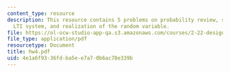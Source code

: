 ```yaml
---
content_type: resource
description: This resource contains 5 problems on probability review, stationary process,
  LTI system, and realization of the random variable.
file: https://ol-ocw-studio-app-qa.s3.amazonaws.com/courses/2-22-design-principles-for-ocean-vehicles-13-42-spring-2005/4e1a6f9336fdba5ee7a70b6ac78e339b_hw4.pdf
file_type: application/pdf
resourcetype: Document
title: hw4.pdf
uid: 4e1a6f93-36fd-ba5e-e7a7-0b6ac78e339b
---
```


